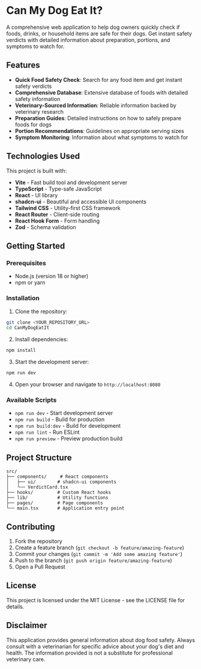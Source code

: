 # Can My Dog Eat It?

A comprehensive web application to help dog owners quickly check if foods, drinks, or household items are safe for their dogs. Get instant safety verdicts with detailed information about preparation, portions, and symptoms to watch for.

## Features

- **Quick Food Safety Check**: Search for any food item and get instant safety verdicts
- **Comprehensive Database**: Extensive database of foods with detailed safety information
- **Veterinary-Sourced Information**: Reliable information backed by veterinary research
- **Preparation Guides**: Detailed instructions on how to safely prepare foods for dogs
- **Portion Recommendations**: Guidelines on appropriate serving sizes
- **Symptom Monitoring**: Information about what symptoms to watch for

## Technologies Used

This project is built with:

- **Vite** - Fast build tool and development server
- **TypeScript** - Type-safe JavaScript
- **React** - UI library
- **shadcn-ui** - Beautiful and accessible UI components
- **Tailwind CSS** - Utility-first CSS framework
- **React Router** - Client-side routing
- **React Hook Form** - Form handling
- **Zod** - Schema validation

## Getting Started

### Prerequisites

- Node.js (version 18 or higher)
- npm or yarn

### Installation

1. Clone the repository:
```bash
git clone <YOUR_REPOSITORY_URL>
cd CanMyDogEatIt
```

2. Install dependencies:
```bash
npm install
```

3. Start the development server:
```bash
npm run dev
```

4. Open your browser and navigate to `http://localhost:8080`

### Available Scripts

- `npm run dev` - Start development server
- `npm run build` - Build for production
- `npm run build:dev` - Build for development
- `npm run lint` - Run ESLint
- `npm run preview` - Preview production build

## Project Structure

```
src/
├── components/     # React components
│   ├── ui/        # shadcn-ui components
│   └── VerdictCard.tsx
├── hooks/         # Custom React hooks
├── lib/           # Utility functions
├── pages/         # Page components
└── main.tsx       # Application entry point
```

## Contributing

1. Fork the repository
2. Create a feature branch (`git checkout -b feature/amazing-feature`)
3. Commit your changes (`git commit -m 'Add some amazing feature'`)
4. Push to the branch (`git push origin feature/amazing-feature`)
5. Open a Pull Request

## License

This project is licensed under the MIT License - see the LICENSE file for details.

## Disclaimer

This application provides general information about dog food safety. Always consult with a veterinarian for specific advice about your dog's diet and health. The information provided is not a substitute for professional veterinary care.

